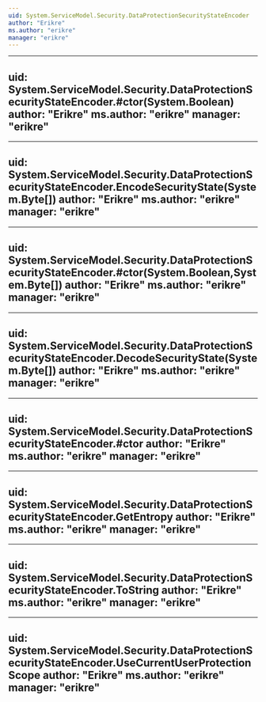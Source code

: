 ```yaml
---
uid: System.ServiceModel.Security.DataProtectionSecurityStateEncoder
author: "Erikre"
ms.author: "erikre"
manager: "erikre"
---
```


---
uid: System.ServiceModel.Security.DataProtectionSecurityStateEncoder.#ctor(System.Boolean)
author: "Erikre"
ms.author: "erikre"
manager: "erikre"
---

---
uid: System.ServiceModel.Security.DataProtectionSecurityStateEncoder.EncodeSecurityState(System.Byte[])
author: "Erikre"
ms.author: "erikre"
manager: "erikre"
---

---
uid: System.ServiceModel.Security.DataProtectionSecurityStateEncoder.#ctor(System.Boolean,System.Byte[])
author: "Erikre"
ms.author: "erikre"
manager: "erikre"
---

---
uid: System.ServiceModel.Security.DataProtectionSecurityStateEncoder.DecodeSecurityState(System.Byte[])
author: "Erikre"
ms.author: "erikre"
manager: "erikre"
---

---
uid: System.ServiceModel.Security.DataProtectionSecurityStateEncoder.#ctor
author: "Erikre"
ms.author: "erikre"
manager: "erikre"
---

---
uid: System.ServiceModel.Security.DataProtectionSecurityStateEncoder.GetEntropy
author: "Erikre"
ms.author: "erikre"
manager: "erikre"
---

---
uid: System.ServiceModel.Security.DataProtectionSecurityStateEncoder.ToString
author: "Erikre"
ms.author: "erikre"
manager: "erikre"
---

---
uid: System.ServiceModel.Security.DataProtectionSecurityStateEncoder.UseCurrentUserProtectionScope
author: "Erikre"
ms.author: "erikre"
manager: "erikre"
---
